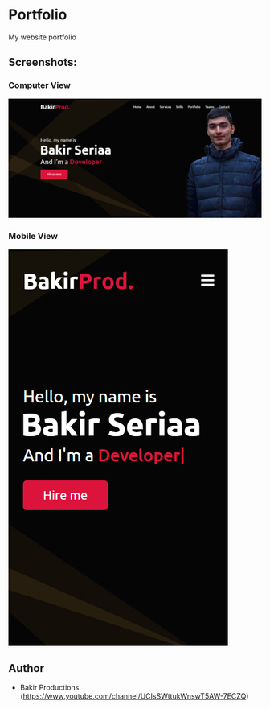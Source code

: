 # Portfolio
My website portfolio

## Screenshots:
### Computer View
![alt text](https://github.com/Bakirprod/bakirser/blob/main/Portfolio.png)

### Mobile View
![alt text](https://github.com/Bakirprod/bakirser/blob/main/Portfolio_mobile.png)

## Author
* Bakir Productions (https://www.youtube.com/channel/UCIsSWttukWnswT5AW-7ECZQ)
